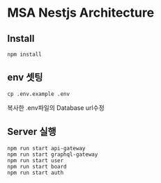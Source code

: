 # MSA Nestjs Architecture

## Install
```
npm install
```

## env 셋팅
```
cp .env.example .env
```
복사한 .env파일의 Database url수정

## Server 실행
```
npm run start api-gateway
npm run start graphql-gateway
npm run start user
npm run start board
npm run start auth
```